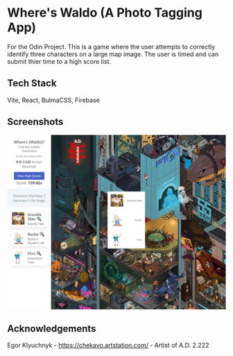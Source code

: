 
# Where's Waldo (A Photo Tagging App)

For the Odin Project. This is a game where the user attempts to correctly identify three characters on a large map image. The user is timed and can submit thier time to a high score list.


## Tech Stack

Vite, React, BulmaCSS, Firebase


## Screenshots

![App Screenshot](where-s-waldo-64681.jpg)


## Acknowledgements

Egor Klyuchnyk - https://chekavo.artstation.com/ - Artist of A.D. 2.222